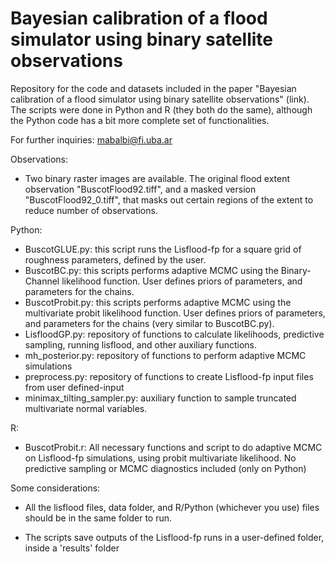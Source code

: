 # Bayesian calibration of a flood simulator using binary satellite observations

Repository for the code and datasets included in the paper "Bayesian calibration of a flood simulator using binary satellite observations" (link). The scripts were done in Python and R (they both do the same), although the Python code has a bit more complete set of functionalities.

For further inquiries: mabalbi@fi.uba.ar

Observations:

- Two binary raster images are available. The original flood extent observation "BuscotFlood92.tiff", and a masked version "BuscotFlood92_0.tiff", that masks out certain regions of the extent to reduce number of observations.

Python:

- BuscotGLUE.py: this script runs the Lisflood-fp for a square grid of roughness parameters, defined by the user.
- BuscotBC.py: this scripts performs adaptive MCMC using the Binary-Channel likelihood function. User defines priors of parameters, and parameters for the chains.
- BuscotProbit.py: this scripts performs adaptive MCMC using the multivariate probit likelihood function. User defines priors of parameters, and parameters for the chains (very similar to BuscotBC.py).
- LisfloodGP.py: repository of functions to calculate likelihoods, predictive sampling, running lisflood, and other auxiliary functions.
- mh_posterior.py: repository of functions to perform adaptive MCMC simulations
- preprocess.py: repository of functions to create Lisflood-fp input files from user defined-input
- minimax_tilting_sampler.py: auxiliary function to sample truncated multivariate normal variables.

R:

- BuscotProbit.r: All necessary functions and script to do adaptive MCMC on Lisflood-fp simulations, using probit multivariate likelihood. No predictive sampling or MCMC diagnostics included (only on Python)

Some considerations:

- All the lisflood files, data folder, and R/Python (whichever you use) files should be in the same folder to run.

- The scripts save outputs of the Lisflood-fp runs in a user-defined folder, inside a 'results' folder


